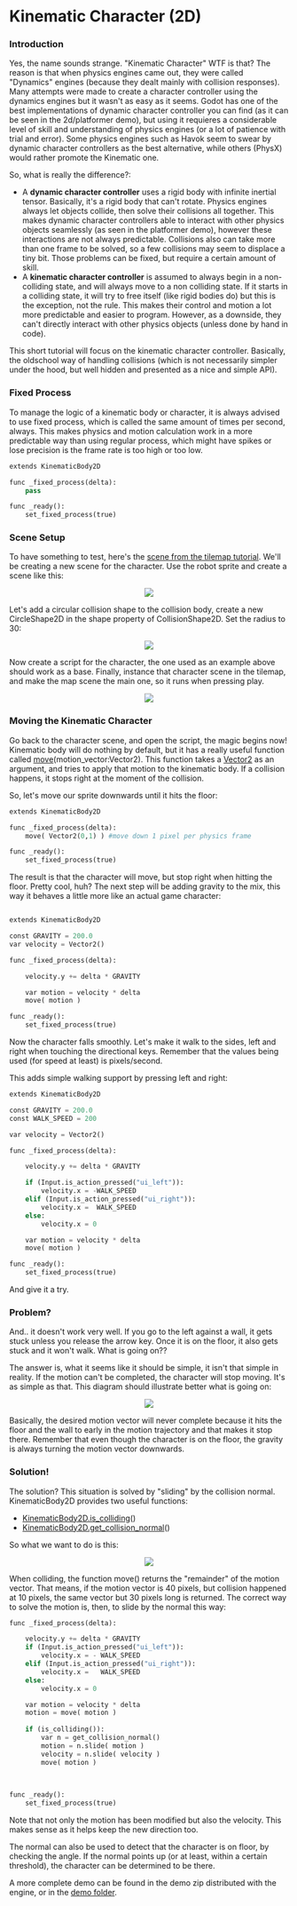 # Kinematic Character (2D)

### Introduction

Yes, the name sounds strange. "Kinematic Character" WTF is that? The reason is that when physics engines came out, they were called "Dynamics" engines (because they dealt mainly with collision responses). Many attempts were made to create a character controller using the dynamics engines but it wasn't as easy as it seems. Godot has one of the best implementations of dynamic character controller you can find (as it can be seen in the 2d/platformer demo), but using it requieres a considerable level of skill and understanding of physics engines (or a lot of patience with trial and error).
Some physics engines such as Havok seem to swear by dynamic character controllers as the best alternative, while others (PhysX) would rather promote the Kinematic one.

So, what is really the difference?:

* A **dynamic character controller** uses a rigid body with infinite inertial tensor. Basically, it's a rigid body that can't rotate. Physics engines always let objects collide, then solve their collisions all together. This makes dynamic character controllers able to interact with other physics objects seamlessly (as seen in the platformer demo), however these interactions are not always predictable. Collisions also can take more than one frame to be solved, so a few collisions may seem to displace a tiny bit. Those problems can be fixed, but require a certain amount of skill.
* A **kinematic character controller** is assumed to always begin in a non-colliding state, and will always move to a non colliding state. If it starts in a colliding state, it will try to free itself (like rigid bodies do) but this is the exception, not the rule. This makes their control and motion a lot more predictable and easier to program. However, as a downside, they can't directly interact with other physics objects (unless done by hand in code).

This short tutorial will focus on the kinematic character controller. Basically, the oldschool way of handling collisions (which is not necessarily simpler under the hood, but well hidden and presented as a nice and simple API).

### Fixed Process

To manage the logic of a kinematic body or character, it is always advised to use fixed process, which is called the same amount of times per second, always. This makes physics and motion calculation work in a more predictable way than using regular process, which might have spikes or lose precision is the frame rate is too high or too low.

```python
extends KinematicBody2D

func _fixed_process(delta):
	pass

func _ready():
	set_fixed_process(true)

```

### Scene Setup

To have something to test, here's the [scene from the tilemap tutorial](media/kbscene.zip). We'll be creating a new scene for the character. Use the robot sprite and create a scene like this:

<p align="center"><img src="images/kbscene.png"></p>

Let's add a circular collision shape to the collision body, create a new CircleShape2D in the shape property of CollisionShape2D. Set the radius to 30:

<p align="center"><img src="images/kbradius.png"></p>

Now create a script for the character, the one used as an example above should work as a base.
Finally, instance that character scene in the tilemap, and make the map scene the main one, so it runs when pressing play.

<p align="center"><img src="images/kbinstance.png"></p>

### Moving the Kinematic Character

Go back to the character scene, and open the script, the magic begins now! Kinematic body will do nothing by default, but it has a really useful function called [move](class_kinematicbody2d#move)(motion_vector:Vector2). This function takes a [Vector2](class_vector2) as an argument, and tries to apply that motion to the kinematic body. If a collision happens, it stops right at the moment of the collision.

So, let's move our sprite downwards until it hits the floor:

```python
extends KinematicBody2D

func _fixed_process(delta):
	move( Vector2(0,1) ) #move down 1 pixel per physics frame

func _ready():
	set_fixed_process(true)

```

The result is that the character will move, but stop right when hitting the floor. Pretty cool, huh?
The next step will be adding gravity to the mix, this way it behaves a little more like an actual game character:

```python

extends KinematicBody2D

const GRAVITY = 200.0
var velocity = Vector2()

func _fixed_process(delta):

	velocity.y += delta * GRAVITY

	var motion = velocity * delta
	move( motion )	

func _ready():
	set_fixed_process(true)

```

Now the character falls smoothly. Let's make it walk to the sides, left and right when touching the directional keys. Remember that the values being used (for speed at least) is pixels/second.

This adds simple walking support by pressing left and right:

```python
extends KinematicBody2D

const GRAVITY = 200.0
const WALK_SPEED = 200

var velocity = Vector2()

func _fixed_process(delta):

	velocity.y += delta * GRAVITY

	if (Input.is_action_pressed("ui_left")):
		velocity.x = -WALK_SPEED
	elif (Input.is_action_pressed("ui_right")):
		velocity.x =  WALK_SPEED
	else:
		velocity.x = 0

	var motion = velocity * delta
	move( motion )	

func _ready():
	set_fixed_process(true)
```

And give it a try.

### Problem?

And.. it doesn't work very well. If you go to the left against a wall, it gets stuck unless you release the arrow key. Once it is on the floor, it also gets stuck and it won't walk. What is going on??

The answer is, what it seems like it should be simple, it isn't that simple in reality. If the motion can't be completed, the character will stop moving. It's as simple as that. This diagram should illustrate better what is going on:

<p align="center"><img src="images/motion_diagram.png"></p>

Basically, the desired motion vector will never complete because it hits the floor and the wall to early in the motion trajectory and that makes it stop there. Remember that even though the character is on the floor, the gravity is always turning the motion vector downwards.

### Solution!

The solution? This situation is solved by "sliding" by the collision normal. KinematicBody2D provides two useful functions:  

* [KinematicBody2D.is_colliding](class_kinematicbody2d#is_colliding)()
* [KinematicBody2D.get_collision_normal](class_kinematicbody2d#get_collision_normal)()

So what we want to do is this:

<p align="center"><img src="images/motion_reflect.png"></p>

When colliding, the function move() returns the "remainder" of the motion vector. That means, if the motion vector is 40 pixels, but collision happened at 10 pixels, the same vector but 30 pixels long is returned.
The correct way to solve the motion is, then, to slide by the normal this way:

```python
func _fixed_process(delta):

	velocity.y += delta * GRAVITY
	if (Input.is_action_pressed("ui_left")):
		velocity.x = - WALK_SPEED
	elif (Input.is_action_pressed("ui_right")):
		velocity.x =   WALK_SPEED
	else:
		velocity.x = 0

	var motion = velocity * delta
	motion = move( motion )	
	
	if (is_colliding()):
		var n = get_collision_normal()
		motion = n.slide( motion ) 
		velocity = n.slide( velocity )
		move( motion )
	
		

func _ready():
	set_fixed_process(true)

```

Note that not only the motion has been modified but also the velocity. This makes sense as it helps keep
the new direction too.

The normal can also be used to detect that the character is on floor, by checking the angle. If the normal points up (or at least, within a certain threshold), the character can be determined to be there.

A more complete demo can be found in the demo zip distributed with the engine, or in the [demo folder](https://github.com/okamstudio/godot/tree/master/demos/2d/kinematic_char).
